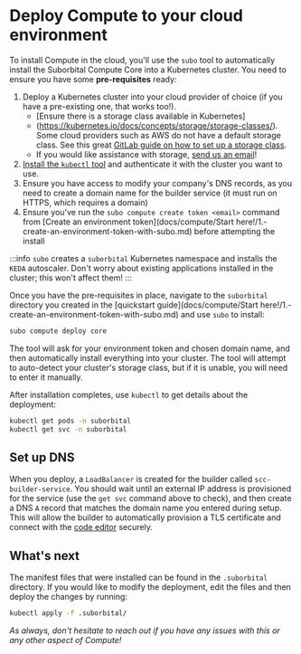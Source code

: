 # Deploy Compute to your cloud environment

To install Compute in the cloud, you'll use the `subo` tool to automatically install the Suborbital Compute Core into a Kubernetes cluster. You need to ensure you have some **pre-requisites** ready:

1. Deploy a Kubernetes cluster into your cloud provider of choice (if you have a pre-existing one, that works too!).
   * [Ensure there is a storage class available in Kubernetes]
   * (https://kubernetes.io/docs/concepts/storage/storage-classes/). Some cloud providers such as AWS do not have a default storage class. See this great [GitLab guide on how to set up a storage class](https://docs.gitlab.com/charts/installation/storage.html#configuring-cluster-storage).
   * If you would like assistance with storage, [send us an email](mailto:team@suborbital.dev)!
2. [Install the `kubectl` tool](https://kubernetes.io/docs/tasks/tools/#kubectl) and authenticate it with the cluster you want to use.
3. Ensure you have access to modify your company's DNS records, as you need to create a domain name for the builder service (it must run on HTTPS, which requires a domain)
4. Ensure you've run the `subo compute create token <email>` command from [Create an environment token](docs/compute/Start here!/1.-create-an-environment-token-with-subo.md) before attempting the install

:::info
`subo` creates a `suborbital` Kubernetes namespace and installs the `KEDA` autoscaler. Don't worry about existing applications installed in the cluster; this won't affect them!
:::

Once you have the pre-requisites in place, navigate to the `suborbital` directory you created in the [quickstart guide](docs/compute/Start here!/1.-create-an-environment-token-with-subo.md) and use `subo` to install:

```bash
subo compute deploy core
```

The tool will ask for your environment token and chosen domain name, and then automatically install everything into your cluster. The tool will attempt to auto-detect your cluster's storage class, but if it is unable, you will need to enter it manually.

After installation completes, use `kubectl` to get details about the deployment:

```bash
kubectl get pods -n suborbital
kubectl get svc -n suborbital
```

## Set up DNS

When you deploy, a `LoadBalancer` is created for the builder called `scc-builder-service`. You should wait until an external IP address is provisioned for the service (use the `get svc` command above to check), and then create a DNS `A` record that matches the domain name you entered during setup. This will allow the builder to automatically provision a TLS certificate and connect with the [code editor](../integrate-the-function-editor/code-editor.md) securely.

## What's next

The manifest files that were installed can be found in the `.suborbital` directory. If you would like to modify the deployment, edit the files and then deploy the changes by running:

```bash
kubectl apply -f .suborbital/
```

*As always, don't hesitate to reach out if you have any issues with this or any other aspect of Compute!*
